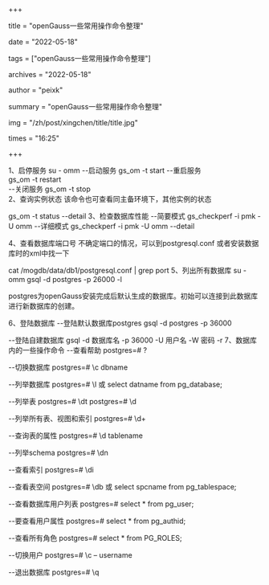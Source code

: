 +++

title = "openGauss一些常用操作命令整理"

date = "2022-05-18"

tags = ["openGauss一些常用操作命令整理"]

archives = "2022-05-18"

author = "peixk"

summary = "openGauss一些常用操作命令整理"

img = "/zh/post/xingchen/title/title.jpg"

times = "16:25"

+++

1、启停服务
su - omm
--启动服务
gs_om -t start 
--重启服务   
gs_om -t restart  
--关闭服务
gs_om -t stop   
2、查询实例状态
该命令也可查看同主备环境下，其他实例的状态

gs_om -t status --detail
3、检查数据库性能
--简要模式
gs_checkperf -i pmk -U omm 
--详细模式
gs_checkperf -i pmk -U omm --detail

4、查看数据库端口号
不确定端口的情况，可以到postgresql.conf 或者安装数据库时的xml中找一下

cat /mogdb/data/db1/postgresql.conf | grep port
5、列出所有数据库
su - omm
gsql -d postgres -p 26000 -l 


postgres为openGauss安装完成后默认生成的数据库。初始可以连接到此数据库进行新数据库的创建。

6、登陆数据库
--登陆默认数据库postgres
gsql -d postgres -p 36000

--登陆自建数据库
gsql -d 数据库名 -p 36000 -U 用户名 -W 密码  -r
7、数据库内的一些操作命令
--查看帮助
postgres=# \?

--切换数据库
postgres=# \c dbname

--列举数据库
postgres=# \l
或
select datname from pg_database;

--列举表
postgres=# \dt
postgres=# \d

--列举所有表、视图和索引
postgres=# \d+

--查询表的属性
postgres=# \d tablename

--列举schema
postgres=# \dn

--查看索引
postgres=# \di

--查看表空间
postgres=# \db
或
select spcname from pg_tablespace;

--查看数据库用户列表
postgres=# select * from pg_user;

--要查看用户属性
postgres=# select * from pg_authid;

--查看所有角色
postgres=# select * from PG_ROLES;

--切换用户
postgres=# \c – username

--退出数据库
postgres=# \q